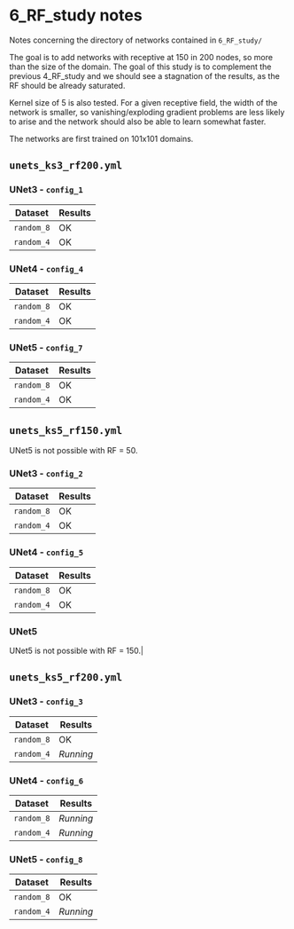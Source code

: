 # 6_RF_study notes

Notes concerning the directory of networks contained in `6_RF_study/`

The goal is to add networks with receptive at 150 in 200 nodes, so more than the size of the domain.
The goal of this study is to complement the previous 4_RF_study and we should see a stagnation of the results, as the RF should be already saturated.

Kernel size of 5 is also tested. For a given receptive field, the width of the network is smaller, so vanishing/exploding gradient problems are less likely to arise and the network should also be able to learn somewhat faster.

The networks are first trained on 101x101 domains.

## `unets_ks3_rf200.yml`


### UNet3 - `config_1`

| Dataset            | Results   |
| ------------------ | --------- |
| `random_8`         |    OK     |
| `random_4`         |    OK     |

### UNet4 - `config_4`

| Dataset            | Results   |
| ------------------ | --------- |
| `random_8`         |    OK     |
| `random_4`         |    OK     ||

### UNet5 - `config_7`

| Dataset            | Results   |
| ------------------ | --------- |
| `random_8`         |     OK    |
| `random_4`         |     OK    |

## `unets_ks5_rf150.yml`

UNet5 is not possible with RF = 50.

### UNet3 - `config_2`

| Dataset            | Results   |
| ------------------ | --------- |
| `random_8`         |    OK     |
| `random_4`         |    OK     |

### UNet4 - `config_5`

| Dataset            | Results   |
| ------------------ | --------- |
| `random_8`         |    OK     |
| `random_4`         |    OK     ||

### UNet5 

UNet5 is not possible with RF = 150.|


## `unets_ks5_rf200.yml`

### UNet3 - `config_3`

| Dataset            | Results   |
| ------------------ | --------- |
| `random_8`         |     OK    |
| `random_4`         | *Running* |

### UNet4 - `config_6`

| Dataset            | Results   |
| ------------------ | --------- |
| `random_8`         | *Running* |
| `random_4`         | *Running* |

### UNet5 - `config_8`

| Dataset            | Results   |
| ------------------ | --------- |
| `random_8`         |     OK    |
| `random_4`         | *Running* |
